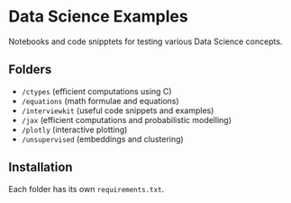 # Data Science Examples

Notebooks and code snipptets for testing various Data Science concepts.

## Folders

- `/ctypes` (efficient computations using C)
- `/equations` (math formulae and equations)
- `/interviewkit` (useful code snippets and examples)
- `/jax` (efficient computations and probabilistic modelling)
- `/plotly` (interactive plotting)
- `/unsupervised` (embeddings and clustering)

## Installation

Each folder has its own `requirements.txt`.
